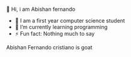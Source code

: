 
👋 Hi, i am Abishan fernando
- 🔭 I am a first year computer science student
- 🌱 I’m currently learning programming
- ⚡ Fun fact: Nothing much to say
<!DOCTYPE html>
<html>
 
<!-- Head Section content -->
<head>
     Abishan 
      Fernando
</head>
 

<body>
 cristiano is goat
 
</html>
